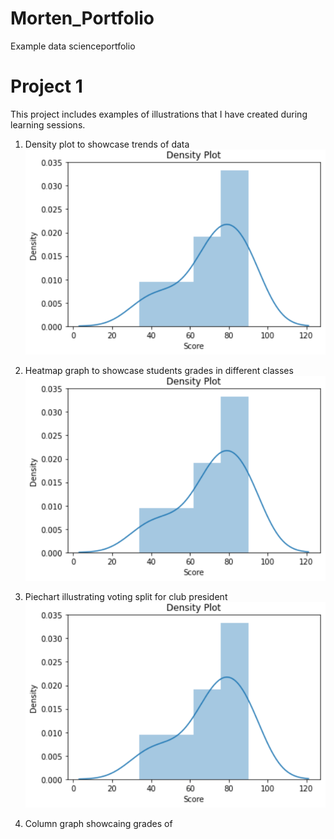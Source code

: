 # Morten_Portfolio
Example data scienceportfolio

# Project 1
This project includes examples of illustrations that I have created during learning sessions. 

1. Density plot to showcase trends of data
![](https://github.com/MortenRatzer/Morten_Portfolio/blob/main/Density%20Plot/Density%20plot.png)

2. Heatmap graph to showcase students grades in different classes
![](https://github.com/MortenRatzer/Morten_Portfolio/blob/main/Density%20Plot/Density%20plot.png)

3. Piechart illustrating voting split for club president
![](https://github.com/MortenRatzer/Morten_Portfolio/blob/main/Density%20Plot/Density%20plot.png)

4. Column graph showcaing grades of 
